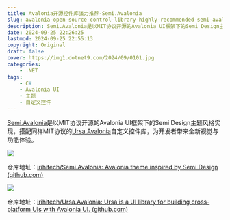 ```yaml
---
title: Avalonia开源控件库强力推荐-Semi.Avalonia
slug: avalonia-open-source-control-library-highly-recommended-semi-avalonia
description: Semi.Avalonia是以MIT协议开源的Avalonia UI框架下的Semi Design主题风格实现，搭配Ursa.Avalonia自定义控件库，为开发者带来全新视觉与功能体验。
date: 2024-09-25 22:26:25
lastmod: 2024-09-25 22:55:13
copyright: Original
draft: false
cover: https://img1.dotnet9.com/2024/09/0101.jpg
categories: 
    - .NET
tags: 
    - C#
    - Avalonia UI
    - 主题
    - 自定义控件
---
```


[Semi.Avalonia](https://github.com/irihitech/Semi.Avalonia)是以MIT协议开源的Avalonia UI框架下的Semi Design主题风格实现，搭配同样MIT协议的[Ursa.Avalonia](https://github.com/irihitech/Ursa.Avalonia)自定义控件库，为开发者带来全新视觉与功能体验。

![](https://img1.dotnet9.com/2024/09/0101.jpg)

仓库地址：[irihitech/Semi.Avalonia: Avalonia theme inspired by Semi Design (github.com)](https://github.com/irihitech/Semi.Avalonia)

![](https://img1.dotnet9.com/2024/09/0102.png)

仓库地址：[irihitech/Ursa.Avalonia: Ursa is a UI library for building cross-platform UIs with Avalonia UI. (github.com)](https://github.com/irihitech/Ursa.Avalonia)